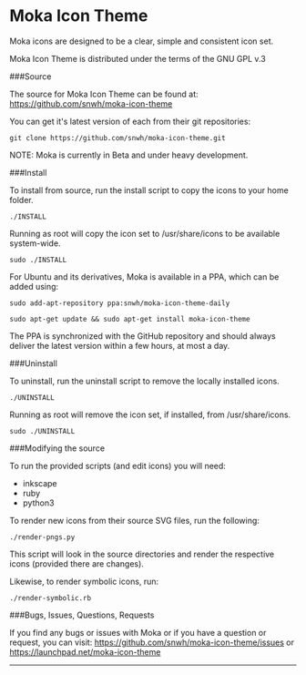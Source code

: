 Moka Icon Theme
===============

Moka icons are designed to be a clear, simple and consistent icon set.

Moka Icon Theme is distributed under the terms of the GNU GPL v.3

###Source

The source for Moka Icon Theme can be found at: https://github.com/snwh/moka-icon-theme

You can get it's latest version of each from their git repositories:

    git clone https://github.com/snwh/moka-icon-theme.git

NOTE: Moka is currently in Beta and under heavy development.

###Install

To install from source, run the install script to copy the icons to your home folder. 

    ./INSTALL

Running as root will copy the icon set to  /usr/share/icons to be available system-wide.
    
    sudo ./INSTALL

For Ubuntu and its derivatives, Moka is available in a PPA, which can be added using:

    sudo add-apt-repository ppa:snwh/moka-icon-theme-daily 

    sudo apt-get update && sudo apt-get install moka-icon-theme

The PPA is synchronized with the GitHub repository and should always deliver the latest version within a few hours, at most a day.

###Uninstall

To uninstall, run the uninstall script to remove the locally installed icons. 

    ./UNINSTALL

Running as root will remove the icon set, if installed, from /usr/share/icons.
    
    sudo ./UNINSTALL

###Modifying the source

To run the provided scripts (and edit icons) you will need:

 * inkscape
 * ruby
 * python3

To render new icons from their source SVG files, run the following:

    ./render-pngs.py

This script will look in the source directories and render the respective icons (provided there are changes).

Likewise, to render symbolic icons, run:

    ./render-symbolic.rb

###Bugs, Issues, Questions, Requests

If you find any bugs or issues with Moka or if you have a question or request, you can visit: https://github.com/snwh/moka-icon-theme/issues or https://launchpad.net/moka-icon-theme

-----------